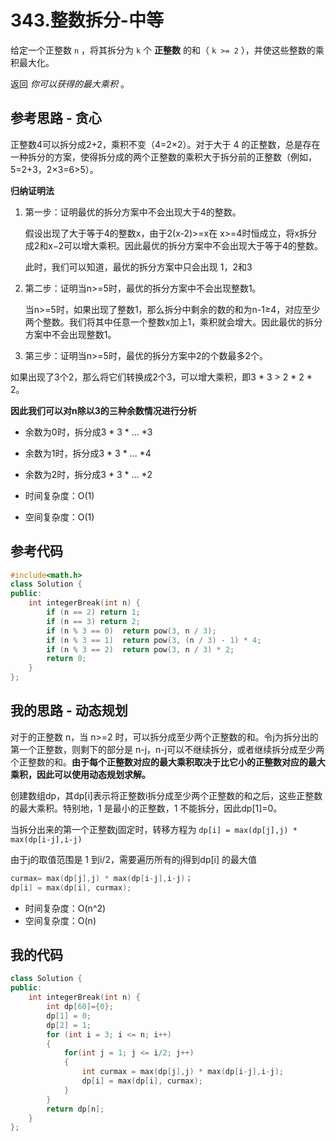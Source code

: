 # 343.整数拆分-中等

给定一个正整数 `n` ，将其拆分为 `k` 个 **正整数** 的和（ `k >= 2` ），并使这些整数的乘积最大化。

返回 *你可以获得的最大乘积* 。



## 参考思路 - 贪心

正整数4可以拆分成2+2，乘积不变（4=2×2）。对于大于 4 的正整数，总是存在一种拆分的方案，使得拆分成的两个正整数的乘积大于拆分前的正整数（例如，5=2+3，2×3=6>5）。

**归纳证明法**

1. 第一步：证明最优的拆分方案中不会出现大于4的整数。

   假设出现了大于等于4的整数x，由于2(x-2)>=x在 x>=4时恒成立，将x拆分成2和x−2可以增大乘积。因此最优的拆分方案中不会出现大于等于4的整数。

   此时，我们可以知道，最优的拆分方案中只会出现 1，2和3

2. 第二步：证明当n>=5时，最优的拆分方案中不会出现整数1。

   当n>=5时，如果出现了整数1，那么拆分中剩余的数的和为n-1≥4，对应至少两个整数。我们将其中任意一个整数x加上1，乘积就会增大。因此最优的拆分方案中不会出现整数1。

3. 第三步：证明当n>=5时，最优的拆分方案中2的个数最多2个。


如果出现了3个2，那么将它们转换成2个3，可以增大乘积，即3 * 3 > 2 * 2 * 2。

**因此我们可以对n除以3的三种余数情况进行分析**

- 余数为0时，拆分成3 * 3 * ... *3

- 余数为1时，拆分成3 * 3 * ... *4

- 余数为2时，拆分成3 * 3 * ... *2

  

- 时间复杂度：O(1)
- 空间复杂度：O(1)

## 参考代码

```c++
#include<math.h>
class Solution {
public:
    int integerBreak(int n) {
        if (n == 2) return 1;
        if (n == 3) return 2;
        if (n % 3 == 0)  return pow(3, n / 3);
        if (n % 3 == 1)  return pow(3, (n / 3) - 1) * 4;
        if (n % 3 == 2)  return pow(3, n / 3) * 2;
        return 0;
    }
};
```



## 我的思路 - 动态规划

对于的正整数 n，当 n>=2 时，可以拆分成至少两个正整数的和。令j为拆分出的第一个正整数，则剩下的部分是 n-j，n-j可以不继续拆分，或者继续拆分成至少两个正整数的和。**由于每个正整数对应的最大乘积取决于比它小的正整数对应的最大乘积，因此可以使用动态规划求解。**

创建数组dp，其dp[i]表示将正整数i拆分成至少两个正整数的和之后，这些正整数的最大乘积。特别地，1 是最小的正整数，1 不能拆分，因此dp[1]=0。

当拆分出来的第一个正整数j固定时，转移方程为
`dp[i] = max(dp[j],j) * max(dp[i-j],i-j)`

由于j的取值范围是 1 到i/2，需要遍历所有的j得到dp[i] 的最大值

```c++
curmax= max(dp[j],j) * max(dp[i-j],i-j)；
dp[i] = max(dp[i], curmax);
```


- 时间复杂度：O(n^2)
- 空间复杂度：O(n)

## 我的代码

```c++
class Solution {
public:
    int integerBreak(int n) {
        int dp[60]={0};
        dp[1] = 0;
        dp[2] = 1;
        for (int i = 3; i <= n; i++)
        {
            for(int j = 1; j <= i/2; j++)
            {
                int curmax = max(dp[j],j) * max(dp[i-j],i-j);
                dp[i] = max(dp[i], curmax);
            }
        }
        return dp[n];
    }
};
```

